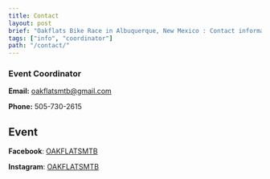 ```yaml
---
title: Contact 
layout: post
brief: "Oakflats Bike Race in Albuquerque, New Mexico : Contact information of Race coordinator"
tags: ["info", "coordinator"]
path: "/contact/"
---
```


### Event Coordinator

**Email:** oakflatsmtb@gmail.com

**Phone:** 505-730-2615

## Event

**Facebook**: [OAKFLATSMTB](https://www.facebook.com/Oakflats-MTB-738873469643155/)  
  
**Instagram**: [OAKFLATSMTB](https://www.instagram.com/oakflatsmtb/)  
  
